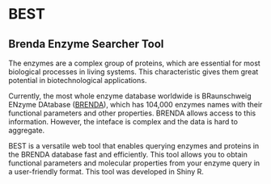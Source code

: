 # BEST
## Brenda Enzyme Searcher Tool

The enzymes are a complex group of proteins, which are essential for most biological processes in living systems. This characteristic gives them great potential in biotechnological applications.

Currently, the most whole enzyme database worldwide is  BRaunschweig ENzyme DAtabase ([BRENDA](https://www.brenda-enzymes.org/)), which has 104,000 enzymes names with their functional parameters and other properties. BRENDA allows access to this information. However, the inteface is complex and the data is hard to aggregate.

BEST is a versatile web tool that enables querying enzymes and proteins in the BRENDA database fast and efficiently. This tool allows you to obtain functional parameters and molecular properties from your enzyme query in a user-friendly format. This tool was developed in Shiny R.
